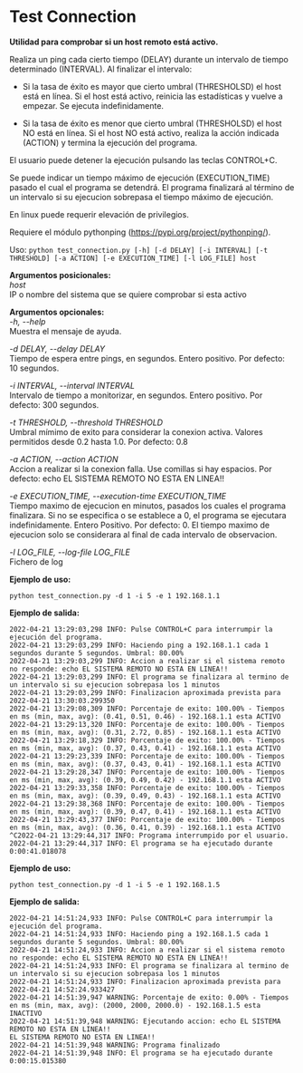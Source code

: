 # Test Connection

**Utilidad para comprobar si un host remoto está activo.**

Realiza un ping cada cierto tiempo (DELAY) durante un intervalo de tiempo determinado (INTERVAL).
Al finalizar el intervalo:

- Si la tasa de éxito es mayor que cierto umbral (THRESHOLSD) el host está en línea.
Si el host está activo, reinicia las estadísticas y vuelve a empezar. Se ejecuta indefinidamente.

- Si la tasa de éxito es menor que cierto umbral (THRESHOLSD) el host NO está en línea.
Si el host NO está activo, realiza la acción indicada (ACTION) y termina la ejecución del programa.

El usuario puede detener la ejecución pulsando las teclas CONTROL+C.

Se puede indicar un tiempo máximo de ejecución (EXECUTION_TIME) pasado el cual  el programa se detendrá.
El programa finalizará al término de un intervalo si su ejecucion sobrepasa el tiempo máximo de ejecución.

En linux puede requerir elevación de privilegios.

Requiere el módulo pythonping (https://pypi.org/project/pythonping/).


Uso: `python test_connection.py [-h] [-d DELAY] [-i INTERVAL] [-t THRESHOLD] [-a ACTION] [-e EXECUTION_TIME] [-l LOG_FILE] host`


**Argumentos posicionales:**  
  *host*                   
  IP o nombre del sistema que se quiere comprobar si esta activo

**Argumentos opcionales:**  
  *-h, --help*            
  Muestra el mensaje de ayuda.  

  *-d DELAY, --delay DELAY*                        
  Tiempo de espera entre pings, en segundos. Entero positivo. Por defecto: 10 segundos.  

  *-i INTERVAL, --interval INTERVAL*                        
  Intervalo de tiempo a monitorizar, en segundos. Entero positivo. Por defecto: 300 segundos.  

  *-t THRESHOLD, --threshold THRESHOLD*  
  Umbral mímimo de exito para considerar la conexion activa. Valores permitidos desde 0.2 hasta 1.0. Por defecto: 0.8  

  *-a ACTION, --action ACTION*  
  Accion a realizar si la conexion falla. Use comillas si hay espacios. Por defecto: echo EL SISTEMA REMOTO NO ESTA EN LINEA!!  

  *-e EXECUTION_TIME, --execution-time EXECUTION_TIME*  
  Tiempo maximo de ejecucion en minutos, pasados los cuales el programa finalizara. Si no se especifica o se
  establece a 0, el programa se ejecutara indefinidamente. Entero Positivo. Por defecto: 0. El tiempo maximo de
  ejecucion solo se considerara al final de cada intervalo de observacion.  

  *-l LOG_FILE, --log-file LOG_FILE*  
  Fichero de log


**Ejemplo de uso:**
            
    python test_connection.py -d 1 -i 5 -e 1 192.168.1.1

**Ejemplo de salida:**

    2022-04-21 13:29:03,298 INFO: Pulse CONTROL+C para interrumpir la ejecución del programa.
    2022-04-21 13:29:03,299 INFO: Haciendo ping a 192.168.1.1 cada 1 segundos durante 5 segundos. Umbral: 80.00%
    2022-04-21 13:29:03,299 INFO: Accion a realizar si el sistema remoto no responde: echo EL SISTEMA REMOTO NO ESTA EN LINEA!!
    2022-04-21 13:29:03,299 INFO: El programa se finalizara al termino de un intervalo si su ejecucion sobrepasa los 1 minutos
    2022-04-21 13:29:03,299 INFO: Finalizacion aproximada prevista para 2022-04-21 13:30:03.299350
    2022-04-21 13:29:08,309 INFO: Porcentaje de exito: 100.00% - Tiempos en ms (min, max, avg): (0.41, 0.51, 0.46) - 192.168.1.1 esta ACTIVO
    2022-04-21 13:29:13,320 INFO: Porcentaje de exito: 100.00% - Tiempos en ms (min, max, avg): (0.31, 2.72, 0.85) - 192.168.1.1 esta ACTIVO
    2022-04-21 13:29:18,329 INFO: Porcentaje de exito: 100.00% - Tiempos en ms (min, max, avg): (0.37, 0.43, 0.41) - 192.168.1.1 esta ACTIVO
    2022-04-21 13:29:23,339 INFO: Porcentaje de exito: 100.00% - Tiempos en ms (min, max, avg): (0.37, 0.43, 0.41) - 192.168.1.1 esta ACTIVO
    2022-04-21 13:29:28,347 INFO: Porcentaje de exito: 100.00% - Tiempos en ms (min, max, avg): (0.39, 0.49, 0.42) - 192.168.1.1 esta ACTIVO
    2022-04-21 13:29:33,358 INFO: Porcentaje de exito: 100.00% - Tiempos en ms (min, max, avg): (0.39, 0.49, 0.43) - 192.168.1.1 esta ACTIVO
    2022-04-21 13:29:38,368 INFO: Porcentaje de exito: 100.00% - Tiempos en ms (min, max, avg): (0.39, 0.47, 0.41) - 192.168.1.1 esta ACTIVO
    2022-04-21 13:29:43,377 INFO: Porcentaje de exito: 100.00% - Tiempos en ms (min, max, avg): (0.36, 0.41, 0.39) - 192.168.1.1 esta ACTIVO
    ^C2022-04-21 13:29:44,317 INFO: Programa interrumpido por el usuario.
    2022-04-21 13:29:44,317 INFO: El programa se ha ejecutado durante 0:00:41.018078


**Ejemplo de uso:**
            
    python test_connection.py -d 1 -i 5 -e 1 192.168.1.5

**Ejemplo de salida:**

    2022-04-21 14:51:24,933 INFO: Pulse CONTROL+C para interrumpir la ejecución del programa.
    2022-04-21 14:51:24,933 INFO: Haciendo ping a 192.168.1.5 cada 1 segundos durante 5 segundos. Umbral: 80.00%
    2022-04-21 14:51:24,933 INFO: Accion a realizar si el sistema remoto no responde: echo EL SISTEMA REMOTO NO ESTA EN LINEA!!
    2022-04-21 14:51:24,933 INFO: El programa se finalizara al termino de un intervalo si su ejecucion sobrepasa los 1 minutos
    2022-04-21 14:51:24,933 INFO: Finalizacion aproximada prevista para 2022-04-21 14:52:24.933427
    2022-04-21 14:51:39,947 WARNING: Porcentaje de exito: 0.00% - Tiempos en ms (min, max, avg): (2000, 2000, 2000.0) - 192.168.1.5 esta INACTIVO
    2022-04-21 14:51:39,948 WARNING: Ejecutando accion: echo EL SISTEMA REMOTO NO ESTA EN LINEA!!
    EL SISTEMA REMOTO NO ESTA EN LINEA!!
    2022-04-21 14:51:39,948 WARNING: Programa finalizado
    2022-04-21 14:51:39,948 INFO: El programa se ha ejecutado durante 0:00:15.015380
